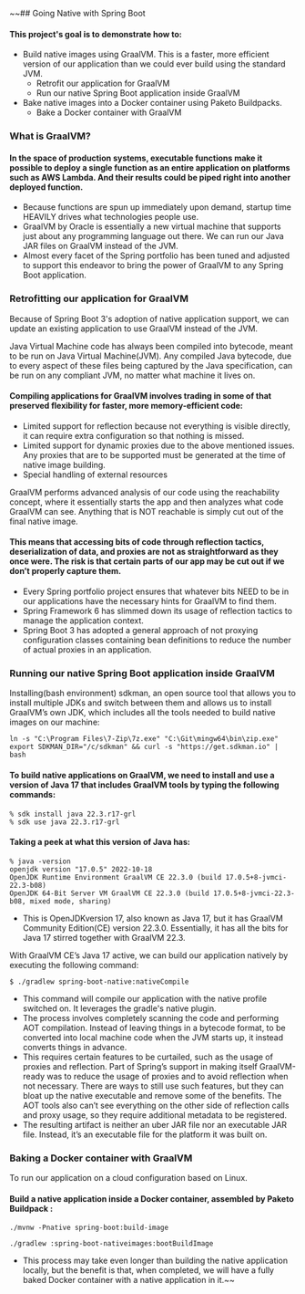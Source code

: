 ~~## Going Native with Spring Boot

#### This project's goal is to demonstrate how to:
- Build native images using GraalVM. This is a faster, more efficient version of our application than we could ever build using the standard JVM.
    - Retrofit our application for GraalVM
    - Run our native Spring Boot application inside GraalVM
- Bake native images into a Docker container using Paketo Buildpacks.
    - Bake a Docker container with GraalVM

### What is GraalVM?

#### In the space of production systems, executable functions make it possible to deploy a single function as an entire application on platforms such as AWS Lambda. And their results could be piped right into another deployed function.
- Because functions are spun up immediately upon demand, startup time HEAVILY drives what technologies people use.
- GraalVM by Oracle is essentially a new virtual machine that  supports just about any programming language out there. We can run our Java JAR files on GraalVM instead of the JVM.
- Almost every facet of the Spring portfolio has been tuned and adjusted to support this endeavor to bring the power of GraalVM to any Spring Boot application.

### Retrofitting our application for GraalVM

Because of Spring Boot 3's adoption of native application support, we can update an existing application to use GraalVM instead of the JVM.

Java Virtual Machine code has always been compiled into bytecode, meant to be run on Java Virtual Machine(JVM). Any compiled Java bytecode, due to every aspect of these files being captured by the Java specification, can be run on any compliant JVM, no matter what machine it lives on.

#### Compiling applications for GraalVM involves trading in some of that preserved flexibility for faster, more memory-efficient code:
- Limited support for reflection because not everything is visible directly, it can require extra configuration so that nothing is missed.
- Limited support for dynamic proxies due to the above mentioned issues. Any proxies that are to be supported must be generated at the time of native image building.
- Special handling of external resources

GraalVM performs advanced analysis of our code using the reachability concept, where it essentially starts the app and then analyzes what code GraalVM can see. Anything that is NOT reachable is simply cut out of the final native image.

#### This means that accessing bits of code through reflection tactics, deserialization of data, and proxies are not as straightforward as they once were. The risk is that certain parts of our app may be cut out if we don’t properly capture them.
- Every Spring portfolio project ensures that whatever bits NEED to be in our applications have the necessary hints for GraalVM to find them.
- Spring Framework 6 has slimmed down its usage of reflection tactics to manage the application context.
- Spring Boot 3 has adopted a general approach of not proxying configuration classes containing bean definitions to reduce the number of actual proxies in an application.


### Running our native Spring Boot application inside GraalVM

Installing(bash environment) sdkman, an open source tool that allows you to install multiple JDKs and switch between them and allows us to install GraalVM’s own JDK, which includes all the tools needed to build native images on our machine:
```
ln -s "C:\Program Files\7-Zip\7z.exe" "C:\Git\mingw64\bin\zip.exe"
export SDKMAN_DIR="/c/sdkman" && curl -s "https://get.sdkman.io" | bash
```

#### To build native applications on GraalVM, we need to install and use a version of Java 17 that includes GraalVM tools by typing the following commands:
```
% sdk install java 22.3.r17-grl
% sdk use java 22.3.r17-grl
```

#### Taking a peek at what this version of Java has:
```
% java -version
openjdk version "17.0.5" 2022-10-18
OpenJDK Runtime Environment GraalVM CE 22.3.0 (build 17.0.5+8-jvmci-22.3-b08)
OpenJDK 64-Bit Server VM GraalVM CE 22.3.0 (build 17.0.5+8-jvmci-22.3-b08, mixed mode, sharing)
```
- This is OpenJDKversion 17, also known as Java 17, but it has GraalVM Community Edition(CE) version 22.3.0. Essentially, it has all the bits for Java 17 stirred together with GraalVM 22.3.

With GraalVM CE’s Java 17 active, we can build our application natively by executing the following command:
```
$ ./gradlew spring-boot-native:nativeCompile
```
- This command will compile our application with the native profile switched on. It leverages the gradle's native plugin.
- The process involves completely scanning the code and performing AOT compilation. Instead of leaving things in a bytecode format, to be converted into local machine code when the JVM starts up, it instead converts things in advance.
- This requires certain features to be curtailed, such as the usage of proxies and reflection. Part of Spring’s support in making itself GraalVM-ready was to reduce the usage of proxies and to avoid reflection when not necessary. There are ways to still use such features, but they can bloat up the native executable and remove some of the benefits. The AOT tools also can’t see everything on the other side of reflection calls and proxy usage, so they require additional metadata to be registered.
- The resulting artifact is neither an uber JAR file nor an executable JAR file. Instead, it’s an executable file for the platform it was built on.


### Baking a Docker container with GraalVM

To run our application on a cloud configuration based on Linux.

#### Build a native application inside a Docker container, assembled by Paketo Buildpack :
```
./mvnw -Pnative spring-boot:build-image
```
```
./gradlew :spring-boot-nativeimages:bootBuildImage
```
- This process may take even longer than building the native application locally, but the benefit is that, when completed, we will have a fully baked Docker container with a native application in it.~~